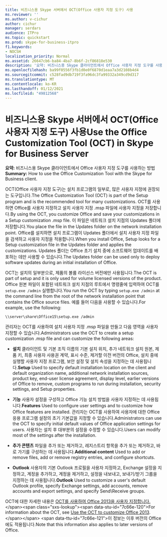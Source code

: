 ```yaml
---
title: 비즈니스용 Skype 서버에서 OCT(Office 사용자 지정 도구) 사용
ms.reviewer: ''
ms.author: v-cichur
author: cichur
manager: serdars
audience: ITPro
ms.topic: quickstart
ms.prod: skype-for-business-itpro
f1.keywords:
- NOCSH
localization_priority: Normal
ms.assetid: 26647cb6-ba84-4ba7-8b6f-2cf86818e530
description: '요약: 비즈니스용 Skype 클라이언트에서 Office 사용자 지정 도구를 사용하는 방법'
ms.openlocfilehash: ba99f0556f3fb1d0e0f6870d1eaa7a3d2108b4d4
ms.sourcegitcommit: c528fad9db719f3fa96dc3fa99332a349cd9d317
ms.translationtype: MT
ms.contentlocale: ko-KR
ms.lasthandoff: 01/12/2021
ms.locfileid: "49812568"
---
```

# <a name="use-the-office-customization-tool-oct-in-skype-for-business-server"></a><span data-ttu-id="7c66e-103">비즈니스용 Skype 서버에서 OCT(Office 사용자 지정 도구) 사용</span><span class="sxs-lookup"><span data-stu-id="7c66e-103">Use the Office Customization Tool (OCT) in Skype for Business Server</span></span>
 
<span data-ttu-id="7c66e-104">**요약:** 비즈니스용 Skype 클라이언트에서 Office 사용자 지정 도구를 사용하는 방법</span><span class="sxs-lookup"><span data-stu-id="7c66e-104">**Summary:** How to use the Office Customization Tool with the Skype for Business client.</span></span>
  
<span data-ttu-id="7c66e-105">OCT(Office 사용자 지정 도구)는 설치 프로그램의 일부로, 많은 사용자 지정에 권장되는 도구입니다.</span><span class="sxs-lookup"><span data-stu-id="7c66e-105">The Office Customization Tool (OCT) is part of the Setup program and is the recommended tool for many customizations.</span></span> <span data-ttu-id="7c66e-106">OCT를 사용하면 Office를 사용자 지정하고 설치 사용자 지정 .msp 파일에 사용자 지정을 저장합니다.</span><span class="sxs-lookup"><span data-stu-id="7c66e-106">By using the OCT, you customize Office and save your customizations in a Setup customization .msp file.</span></span> <span data-ttu-id="7c66e-107">이 파일은 네트워크 설치 지점의 Updates 폴더에 저장합니다.</span><span class="sxs-lookup"><span data-stu-id="7c66e-107">You place the file in the Updates folder on the network installation point.</span></span> <span data-ttu-id="7c66e-108">Office를 설치하면 설치 프로그램이 Updates 폴더에서 설치 사용자 지정 파일을 검색하고 사용자 지정을 적용합니다.</span><span class="sxs-lookup"><span data-stu-id="7c66e-108">When you install Office, Setup looks for a Setup customization file in the Updates folder and applies the customizations.</span></span> <span data-ttu-id="7c66e-109">Updates 폴더는 Office 초기 설치 중에 소프트웨어 업데이트를 배포하는 데만 사용할 수 있습니다.</span><span class="sxs-lookup"><span data-stu-id="7c66e-109">The Updates folder can be used only to deploy software updates during an initial installation of Office.</span></span>
  
<span data-ttu-id="7c66e-110">OCT는 설치의 일부분으로, 제품의 볼륨 라이선스 버전에만 사용됩니다.</span><span class="sxs-lookup"><span data-stu-id="7c66e-110">The OCT is part of setup and it is only used for volume licensed versions of the product.</span></span> <span data-ttu-id="7c66e-111">Office 원본 파일이 포함된 네트워크 설치 지점의 루트에서 명령줄에 입력하여 OCT를  `setup.exe /admin` 실행합니다.</span><span class="sxs-lookup"><span data-stu-id="7c66e-111">You run the OCT by typing  `setup.exe /admin` at the command line from the root of the network installation point that contains the Office source files.</span></span> <span data-ttu-id="7c66e-112">예를 들어 다음을 사용할 수 있습니다.</span><span class="sxs-lookup"><span data-stu-id="7c66e-112">For example, use the following:</span></span>
  
 ```console
\\server\share\Office15\setup.exe /admin
```
  
<span data-ttu-id="7c66e-113">관리자는 OCT를 사용하여 설치 사용자 지정 .msp 파일을 만들고 다음 영역을 사용자 지정할 수 있습니다.</span><span class="sxs-lookup"><span data-stu-id="7c66e-113">Administrators use the OCT to create a setup customization .msp file and can customize the following areas:</span></span>
  
- <span data-ttu-id="7c66e-114">**설치** 클라이언트 및 기본 조직 이름의 기본 설치 위치, 추가 네트워크 설치 원본, 제품 키, 최종 사용자 사용권 계약, 표시 수준, 제거할 이전 버전의 Office, 설치 중에 실행할 사용자 지정 프로그램, 보안 설정 및 설치 속성을 지정하는 데 사용됩니다.</span><span class="sxs-lookup"><span data-stu-id="7c66e-114">**Setup** Used to specify default installation location on the client and default organization name, additional network installation sources, product key, end-user license agreement, display level, earlier versions of Office to remove, custom programs to run during installation, security settings, and Setup properties.</span></span>
    
- <span data-ttu-id="7c66e-115">**기능** 사용자 설정을 구성하고 Office 기능 설치 방법을 사용자 지정하는 데 사용됩니다.</span><span class="sxs-lookup"><span data-stu-id="7c66e-115">**Features** Used to configure user settings and to customize how Office features are installed.</span></span> <span data-ttu-id="7c66e-116">관리자는 OCT를 사용하여 사용자에 대한 Office 응용 프로그램 설정의 초기 기본값을 지정할 수 있습니다.</span><span class="sxs-lookup"><span data-stu-id="7c66e-116">Administrators can use the OCT to specify initial default values of Office application settings for users.</span></span> <span data-ttu-id="7c66e-117">사용자는 설치 후 대부분의 설정을 수정할 수 있습니다.</span><span class="sxs-lookup"><span data-stu-id="7c66e-117">Users can modify most of the settings after the installation.</span></span>
    
- <span data-ttu-id="7c66e-118">**추가 콘텐츠** 파일을 추가 또는 제거하고, 레지스트리 항목을 추가 또는 제거하고, 바로 가기를 구성하는 데 사용됩니다.</span><span class="sxs-lookup"><span data-stu-id="7c66e-118">**Additional content** Used to add or remove files, add or remove registry entries, and configure shortcuts.</span></span>
    
- <span data-ttu-id="7c66e-119">**Outlook** 사용자의 기본 Outlook 프로필을 사용자 지정하고, Exchange 설정을 지정하고, 계정을 추가하고, 계정을 제거하고, 설정을 내보내고, 보내기/받기 그룹을 지정하는 데 사용됩니다.</span><span class="sxs-lookup"><span data-stu-id="7c66e-119">**Outlook** Used to customize a user's default Outlook profile, specify Exchange settings, add accounts, remove accounts and export settings, and specify Send\Receive groups.</span></span>
    
<span data-ttu-id="7c66e-120">OCT에 대한 자세한 내용은 [OCT를 사용하여 Office 2013을 사용자 지정합니다.](https://docs.microsoft.com/previous-versions/office/office-2013-resource-kit/cc179132(v=office.15))</span><span class="sxs-lookup"><span data-stu-id="7c66e-120">For information about the OCT, see [Use the OCT to customize Office 2013](https://docs.microsoft.com/previous-versions/office/office-2013-resource-kit/cc179132(v=office.15)).</span></span> <span data-ttu-id="7c66e-121">이 정보는 이후 버전의 Office에도 적용됩니다.</span><span class="sxs-lookup"><span data-stu-id="7c66e-121">Note that this information also applies to later versions of Office.</span></span>
  

